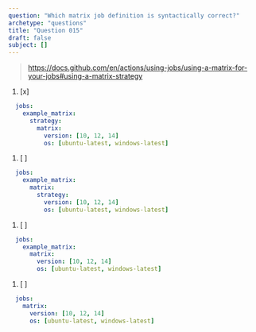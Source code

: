 ```yaml
---
question: "Which matrix job definition is syntactically correct?"
archetype: "questions"
title: "Question 015"
draft: false
subject: []
---
```



> https://docs.github.com/en/actions/using-jobs/using-a-matrix-for-your-jobs#using-a-matrix-strategy

1. [x] 
```yaml
  jobs:
    example_matrix:
      strategy:
        matrix:
          version: [10, 12, 14]
          os: [ubuntu-latest, windows-latest]
```

1. [ ] 
```yaml
  jobs:
    example_matrix:
      matrix:
        strategy:
          version: [10, 12, 14]
          os: [ubuntu-latest, windows-latest]
```

1. [ ] 
```yaml
  jobs:
    example_matrix:
      matrix:
        version: [10, 12, 14]
        os: [ubuntu-latest, windows-latest]
```

1. [ ] 
```yaml
  jobs:
    matrix:
      version: [10, 12, 14]
      os: [ubuntu-latest, windows-latest]
```
